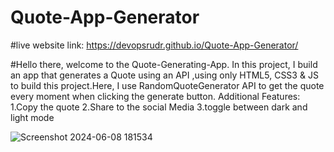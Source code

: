 # Quote-App-Generator

#live website link: https://devopsrudr.github.io/Quote-App-Generator/

#Hello there, welcome to the Quote-Generating-App. In this project, I build an app that generates a Quote using an API ,using only HTML5, CSS3 & JS to build this project.Here, I use RandomQuoteGenerator API to get the quote every moment when clicking the generate button.
Additional Features:
1.Copy the quote
2.Share to the social Media
3.toggle between dark and light mode





![Screenshot 2024-06-08 181534](https://github.com/devopsrudr/Quote-App-Generator/assets/119250929/265a8c6f-55da-4cef-8ea9-c5401abfd02a)
